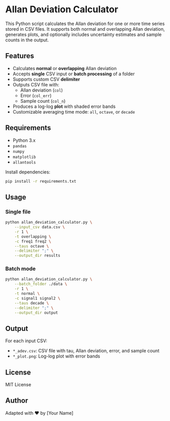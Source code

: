 # Allan Deviation Calculator

This Python script calculates the Allan deviation for one or more time series stored in CSV files. It supports both normal and overlapping Allan deviation, generates plots, and optionally includes uncertainty estimates and sample counts in the output.

## Features

- Calculates **normal** or **overlapping** Allan deviation
- Accepts **single** CSV input or **batch processing** of a folder
- Supports custom CSV **delimiter**
- Outputs CSV file with:
  - Allan deviation (`col`)
  - Error (`col_err`)
  - Sample count (`col_n`)
- Produces a log-log **plot** with shaded error bands
- Customizable averaging time mode: `all`, `octave`, or `decade`

## Requirements

- Python 3.x
- `pandas`
- `numpy`
- `matplotlib`
- `allantools`

Install dependencies:

```bash
pip install -r requirements.txt
```

## Usage

### Single file

```bash
python allan_deviation_calculator.py \
    --input_csv data.csv \
    -r 1 \
    -t overlapping \
    -c freq1 freq2 \
    --taus octave \
    --delimiter ";" \
    --output_dir results
```

### Batch mode

```bash
python allan_deviation_calculator.py \
    --batch_folder ./data \
    -r 1 \
    -t normal \
    -c signal1 signal2 \
    --taus decade \
    --delimiter ";" \
    --output_dir output
```

## Output

For each input CSV:
- `*_adev.csv`: CSV file with tau, Allan deviation, error, and sample count
- `*_plot.png`: Log-log plot with error bands

## License

MIT License

## Author

Adapted with ❤️ by [Your Name]
